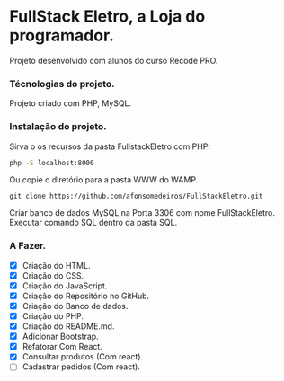 # FullStack Eletro, a Loja do programador.

Projeto desenvolvido com alunos do curso Recode PRO.

### Técnologias do projeto.

Projeto criado com PHP, MySQL.

### Instalação do projeto.

Sirva o os recursos da pasta FullstackEletro com PHP:

```sh
php -S localhost:8000
```

Ou copie o diretório para a pasta WWW do WAMP.

```
git clone https://github.com/afonsomedeiros/FullStackEletro.git
```

Criar banco de dados MySQL na Porta 3306 com nome FullStackEletro. Executar comando SQL dentro da pasta SQL.

### A Fazer.

- [x] Criação do HTML.
- [x] Criação do CSS.
- [x] Criação do JavaScript.
- [x] Criação do Repositório no GitHub.
- [x] Criação do Banco de dados.
- [x] Criação do PHP.
- [x] Criação do README.md.
- [x] Adicionar Bootstrap.
- [x] Refatorar Com React.
- [x] Consultar produtos (Com react).
- [ ] Cadastrar pedidos (Com react).
